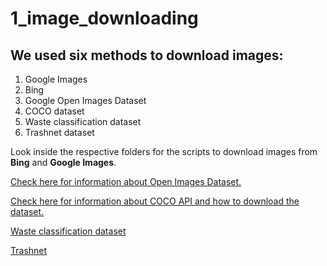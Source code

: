 # 1_image_downloading

## We used six methods to download images:

1. Google Images
2. Bing
3. Google Open Images Dataset
4. COCO dataset
5. Waste classification dataset
6. Trashnet dataset

Look inside the respective folders for the scripts to download images from **Bing** and **Google Images**.

[Check here for information about Open Images Dataset.](https://storage.googleapis.com/openimages/web/index.html)

[Check here for information about COCO API and how to download the dataset.](https://github.com/cocodataset/cocoapi)

[Waste classification dataset](https://www.kaggle.com/sapal6/waste-classification-data-v2)

[Trashnet](https://github.com/peter880805/trashnet)